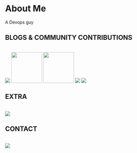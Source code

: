 # About Me

A Devops guy

## BLOGS & COMMUNITY CONTRIBUTIONS
</br>
<a href="https://medium.com/@bhupender.rawat4"><img src="https://img.shields.io/badge/Medium-12100E?style=for-the-badge&logo=medium&logoColor=white" /></a>
<a href="https://blog.opstree.com/author/bhupendersinghb5dca0b393/"><img src="https://image4.owler.com/logo/opstree-solutions_owler_20170619_110319_large.jpg" width="100"></a>
<a href="https://superuser.com/users/996416/bhupender-singh"><img src="https://149351115.v2.pressablecdn.com/wp-content/uploads/2017/02/superuser-logo-winner.png" width="100"></a>
<a href="https://stackoverflow.com/users/9848994/bhupender-singh"><img src="https://img.shields.io/badge/Stack_Overflow-FE7A16?style=for-the-badge&logo=stack-overflow&logoColor=white" /></a>
<a href="https://hub.docker.com/u/rawat4"><img src="https://img.shields.io/badge/Docker-2CA5E0?style=for-the-badge&logo=docker&logoColor=white"/> </a>
</br>

## EXTRA
</br>
<a href="https://www.hackerrank.com/bhupi212" ><img src="https://img.shields.io/badge/-Hackerrank-2EC866?style=for-the-badge&logo=HackerRank&logoColor=white" /></a>
</br>

## CONTACT

</br>
<a href="https://www.linkedin.com/in/bhupender-rawat-91a15a117/"><img src="https://img.shields.io/badge/LinkedIn-0077B5?style=for-the-badge&logo=linkedin&logoColor=white"/></a>

